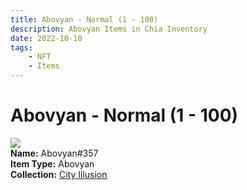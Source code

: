 ```yaml
---
title: Abovyan - Normal (1 - 100)
description: Abovyan Items in Chia Inventory
date: 2022-10-10
tags:
    - NFT
    - Items
---
```


# Abovyan - Normal (1 - 100)
<div class="item_thumbnail">
<img loading="lazy" src="https://p63nifed67mjpzzdvf632dgkufl442p2xgif2dgfelj7fhzn.arweave.net/f7bUFIP32JfnI6_l9vQzKoVfOafq5_kF0MxSLT8p8tE"><br/>
<div><strong>Name:</strong> Abovyan#357</div>
<div><strong>Item Type:</strong> Abovyan</div>
<div><strong>Collection:</strong> <a href="https://www.spacescan.io/xch/nft/collection/col1lend2dcn558km4wcwta4xnkfv3xpcmlp9kyt0m909emvfxechlyqdl5ndg">City Illusion</a></div>
</div>

